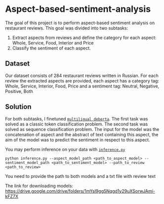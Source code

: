 # Aspect-based-sentiment-analysis
 The goal of this project is to perform aspect-based sentiment analysis on restaurant reviews. This goal was divided into two subtasks:
 1. Extract aspects from reviews and define the category for each aspect: Whole, Service, Food, Interior and Price
 2. Classify the sentiment of each aspect.
 
 ## Dataset
 Our dataset consists of 284 restaurant reviews written in Russian. For each review the extracted aspects are provided, 
 each aspect has a category tag: Whole, Service, Interior, Food, Price and a sentiment tag: Neutral, Negative, Positive, Both
 
 ## Solution
 For both subtasks, I finetuned [`multiligual deberta`](https://huggingface.co/microsoft/mdeberta-v3-base). The first task was solved as a classic token classification problem. 
 The second task was solved as sequence classification problem. The input for the model was the concatenation of aspect and
 the abstract of text containing this aspect, the aim of the model was to predict the sentiment in respect to this aspect.
 
 You may perform inference on your data with [`inference.py`](https://github.com/ZaitsevaDasha/Aspect-based-sentiment-analysis/blob/main/inference.py)
 ```
 python inference.py --aspect_model_path <path_to_aspect_model> --sentiment_model_path <path_to_sentiment_model> --path_to_review <path_to_review>
 ```
 You need to provide the path to both models and a txt file with review text
 
 The link for downloading models: https://drive.google.com/drive/folders/1mYsl9gg5Nqgd1y29uXSorwJAmi-kFZ7X
